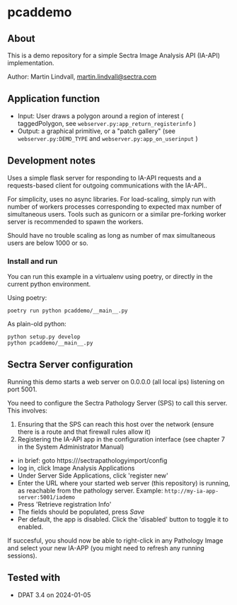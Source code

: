 pcaddemo
========

## About
This is a demo repository for a simple Sectra Image Analysis API (IA-API) implementation.

Author: Martin Lindvall, martin.lindvall@sectra.com

## Application function

- Input: User draws a polygon around a region of interest ( taggedPolygon, see `webserver.py:app_return_registerinfo` )
- Output: a graphical primitive, or a "patch gallery" (see `webserver.py:DEMO_TYPE` and `webserver.py:app_on_userinput` )

## Development notes
Uses a simple flask server for responding to IA-API requests and a requests-based client for outgoing communications with the IA-API..

For simplicity, uses no async libraries. For load-scaling, simply run with number of workers processes corresponding to expected max number of simultaneous users. Tools such as gunicorn or a similar pre-forking worker server is recommended to spawn the workers.

Should have no trouble scaling as long as number of max simultaneous users are below 1000 or so.

### Install and run

You can run this example in a virtualenv using poetry, or directly in the current python environment.

Using poetry:
```
poetry run python pcaddemo/__main__.py
```

As plain-old python:

```
python setup.py develop
python pcaddemo/__main__.py
```

## Sectra Server configuration

Running this demo starts a web server on 0.0.0.0 (all local ips) listening on port 5001.

You need to configure the Sectra Pathology Server (SPS) to call this server. This involves:

1. Ensuring that the SPS can reach this host over the network (ensure there is a route and that firewall rules allow it)
2. Registering the IA-API app in the configuration interface (see chapter 7 in the System Administrator Manual)
  - in brief: goto https://<pathologyserver>/sectrapathologyimport/config
  - log in, click Image Analysis Applications
  - Under Server Side Applications, click 'register new'
  - Enter the URL where your started web server (this repository) is running, as reachable from the pathology server. Example: `http://my-ia-app-server:5001/iademo`
  - Press 'Retrieve registration Info'
  - The fields should be populated, press *Save*
  - Per default, the app is disabled. Click the 'disabled' button to toggle it to enabled.

If succesful, you should now be able to right-click in any Pathology Image and select your new IA-APP (you might need to refresh any running sessions).


## Tested with

- DPAT 3.4 on 2024-01-05
